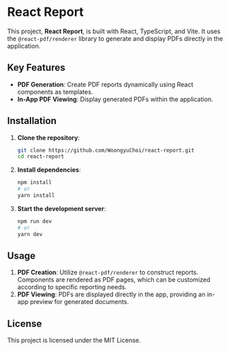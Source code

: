 # React Report

This project, **React Report**, is built with React, TypeScript, and Vite. It uses the `@react-pdf/renderer` library to generate and display PDFs directly in the application.

## Key Features

- **PDF Generation**: Create PDF reports dynamically using React components as templates.
- **In-App PDF Viewing**: Display generated PDFs within the application.

## Installation

1. **Clone the repository**:
   ```bash
   git clone https://github.com/WoongyuChoi/react-report.git
   cd react-report
   ```

2. **Install dependencies**:
   ```bash
   npm install
   # or
   yarn install
   ```

3. **Start the development server**:
   ```bash
   npm run dev
   # or
   yarn dev
   ```

## Usage

1. **PDF Creation**: Utilize `@react-pdf/renderer` to construct reports. Components are rendered as PDF pages, which can be customized according to specific reporting needs.
2. **PDF Viewing**: PDFs are displayed directly in the app, providing an in-app preview for generated documents.

## License

This project is licensed under the MIT License.
